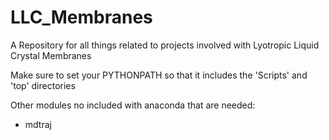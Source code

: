 # LLC_Membranes
A Repository for all things related to projects involved with Lyotropic Liquid Crystal Membranes

Make sure to set your PYTHONPATH so that it includes the 'Scripts' and 'top' directories

Other modules no included with anaconda that are needed:
- mdtraj
